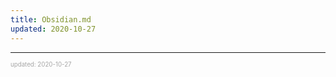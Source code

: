 ```yaml
---
title: Obsidian.md
updated: 2020-10-27
---
```


---

<sup><sub><font color="#a6a6a6">updated: 2020-10-27</font></sub></sup>
